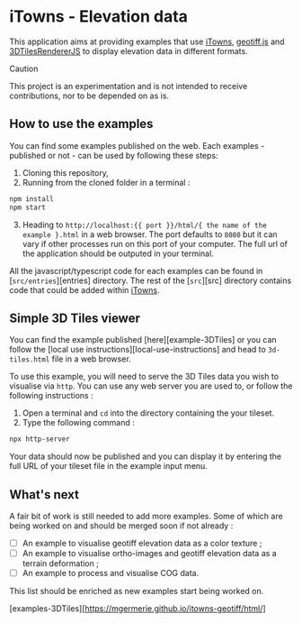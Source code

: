 # iTowns - Elevation data

This application aims at providing examples that use [iTowns][itowns], [geotiff.js][geotiff.js] and
[3DTilesRendererJS][3DTilesRendererJS] to display elevation data in different formats.

> [!CAUTION]
> This project is an experimentation and is not intended to receive contributions, nor to be
> depended on as is.


## How to use the examples

You can find some examples published on the web. Each examples - published or not - can be used by
following these steps:

1. Cloning this repository,
2. Running from the cloned folder in a terminal :

```bash
npm install
npm start
```

3. Heading to `http://localhost:{{ port }}/html/{ the name of the example }.html` in a web browser.
   The port defaults to `8080` but it can vary if other processes run on this port of your computer.
   The full url of the application should be outputed in your terminal.

All the javascript/typescript code for each examples can be found in [`src/entries`][entries]
directory. The rest of the [`src`][src] directory contains code that could be added within
[iTowns][itowns].


## Simple 3D Tiles viewer

You can find the example published [here][example-3DTiles] or you can follow the [local use
instructions][local-use-instructions] and head to `3d-tiles.html` file in a web browser.

To use this example, you will need to serve the 3D Tiles data you wish to visualise via `http`. You
can use any web server you are used to, or follow the following instructions :

1. Open a terminal and `cd` into the directory containing the your tileset.
2. Type the following command :

```bash
npx http-server
```

Your data should now be published and you can display it by entering the full URL of your tileset
file in the example input menu.


## What's next

A fair bit of work is still needed to add more examples. Some of which are being worked on and
should be merged soon if not already :

- [ ] An example to visualise geotiff elevation data as a color texture ;
- [ ] An example to visualise ortho-images and geotiff elevation data as a terrain deformation ;
- [ ] An example to process and visualise COG data.

This list should be enriched as new examples start being worked on.



[itowns]: https://github.com/iTowns/itowns
[geotiff.js]: https://github.com/geotiffjs/geotiff.js
[3DTilesRendererJS]: https://github.com/NASA-AMMOS/3DTilesRendererJS
[examples-3DTiles][https://mgermerie.github.io/itowns-geotiff/html/]

